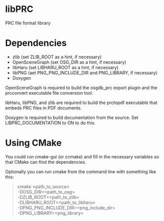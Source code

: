 libPRC
======

PRC file format library


Dependencies
============

 - zlib (set ZLIB_ROOT as a hint, if necessary)
 - OpenSceneGraph (set OSG_DIR as a hint, if necessary)
 - libHaru (set LIBHARU_ROOT as a hint, if necessary)
 - libPNG (aet PNG_PNG_INCLUDE_DIR and PNG_LIBRARY, if necessary)
 - Doxygen

OpenSceneGraph is required to build the osgdb_prc export plugin and
the prcconvert executable file conversion tool.

libHaru, libPNG, and zlib are required to build the prctopdf
executable that embeds PRC files in PDF documents.

Doxygen is required to build documentation from the source.
Set LIBPRC_DOCUMENTATION to ON to do this.


Using CMake
===========

You could run cmake-gui (or ccmake) and fill in the necessary
variables so that CMake can find the dependencies.

Optionally you can run cmake from the command line with something
like this:

> cmake <path_to_source> \
      -DOSG_DIR=<path_to_osg> \
      -DZLIB_ROOT=<path_to_zlib> \
      -DLIBHARU_ROOT=<path_to_libharu> \
      -DPNG_PNG_INCLUDE_DIR=<png_include_dir> \
      -DPNG_LIBRARY=<png_library>

